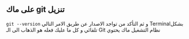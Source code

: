 ## على ماك git  تنزيل 
`git --version` و ثم التأكد من تواجد الاصدار عن طريق الامر التالي  Terminalبشكل تلقائي و كل ما عليك فعله هو الذهاب الى الـ  Git نظام التشغيل ماك يحتوي  
